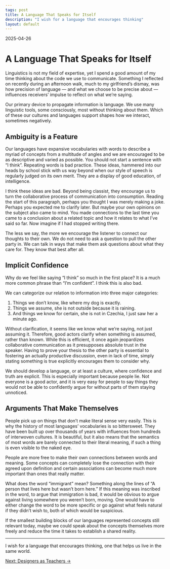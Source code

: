 ```yaml
---
tags: post
title: A Language That Speaks for Itself
description: "I wish for a language that encourages thinking"
layout: default
---
```


2025-04-26

# A Language That Speaks for Itself

Linguistics is not my field of expertise, yet I spend a good amount of my time thinking about the code we use to communicate. Something I reflected on recently during an afternoon walk, much to my girlfriend’s dismay, was how precision of language — and what we choose to be precise about — influences receivers’ impulse to reflect on what we’re saying.

Our primary device to propagate information is language. We use many linguistic tools, some consciously, most without thinking about them. Which of these our cultures and languages support shapes how we interact, sometimes negatively.

## Ambiguity is a Feature

Our languages have expansive vocabularies with words to describe a myriad of concepts from a multitude of angles and we are encouraged to be as descriptive and varied as possible. You should not start a sentence with “I think”. Repeating words is bad practice. These ideas, hammered into our heads by school stick with us way beyond when our style of speech is regularly judged on its own merit. They are a display of good education, of intelligence.

I think these ideas are bad. Beyond being classist, they encourage us to turn the collaborative process of communication into consumption. Reading the start of this paragraph, perhaps you thought I was merely making a joke. Perhaps you expected me to clarify later. But maybe your own opinions on the subject also came to mind. You made connections to the last time you came to a conclusion about a related topic and how it relates to what I’ve said so far. Now imagine if I had stopped writing there.

The less we say, the more we encourage the listener to connect our thoughts to their own. We do not need to ask a question to pull the other party in. We can talk in ways that make them ask questions about what they care for. They know that best after all.

## Implicit Confidence

Why do we feel like saying “I think” so much in the first place? It is a much more common phrase than “I’m confident”. I think this is also bad.

We can categorize our relation to information into three major categories:

1. Things we don’t know, like where my dog is exactly.
2. Things we assume, she is not outside because it is raining.
3. And things we know for certain, she is not in Czechia, I just saw her a minute ago.

Without clarification, it seems like we know what we’re saying, not just assuming it. Therefore, good actors clarify when something is assumed, rather than known. While this is efficient, it once again jeopardizes collaborative communication as it presupposes absolute trust in the speaker. Having to prove your thesis to the other party is essential to fostering an actually productive discussion, even in lack of time, simply stating something is true explicitly encourages them to consider why.

We should develop a language, or at least a culture, where confidence and truth are explicit. This is especially important because people lie. Not everyone is a good actor, and it is very easy for people to say things they would not be able to confidently argue for without parts of them staying unnoticed.

## Arguments That Make Themselves

People pick up on things that don’t make literal sense very easily. This is why the history of most languages’ vocabularies is so bittersweet. They have been built up over thousands of years with influences from hundreds of interwoven cultures. It is beautiful, but it also means that the semantics of most words are barely connected to their literal meaning, if such a thing is even visible to the naked eye.

People are more free to make their own connections between words and meaning. Some concepts can completely lose the connection with their agreed upon definition and certain associations can become much more important than ones that really matter.

What does the word “immigrant” mean? Something along the lines of “A person that lives here but wasn’t born here.” If this meaning was inscribed in the word, to argue that immigration is bad, it would be obvious to argue against living somewhere you weren’t born, moving. One would have to either change the word to be more specific or go against what feels natural if they didn’t wish to, both of which would be suspicious.

If the smallest building blocks of our languages represented concepts still relevant today, maybe we could speak about the concepts themselves more freely and reduce the time it takes to establish a shared reality.

---

I wish for a language that encourages thinking, one that helps us live in the same world.

[Next: Designers as Teachers →](/designers-as-teachers)